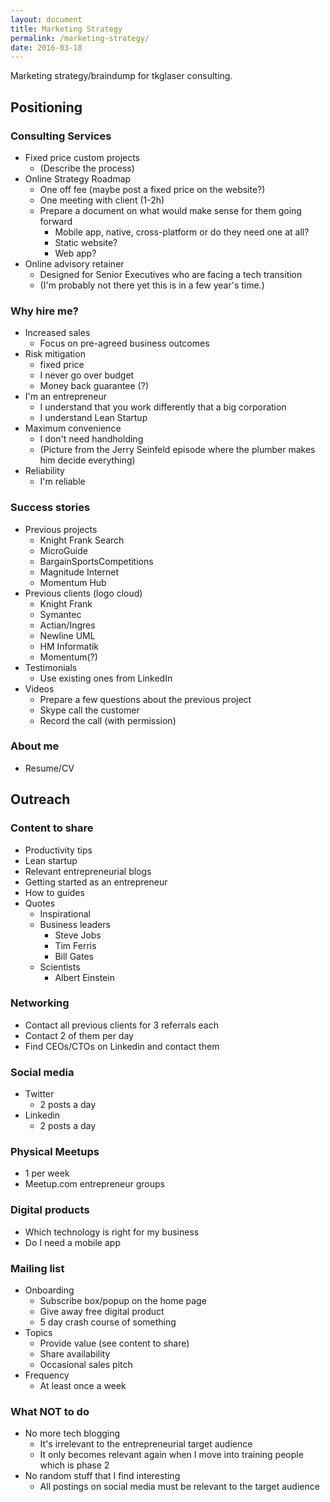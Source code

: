 ```yaml
---
layout: document
title: Marketing Strategy
permalink: /marketing-strategy/
date: 2016-03-18
---
```

Marketing strategy/braindump for tkglaser consulting.

## Positioning
### Consulting Services
- Fixed price custom projects
  - (Describe the process)
- Online Strategy Roadmap
  - One off fee (maybe post a fixed price on the website?)
  - One meeting with client (1-2h)
  - Prepare a document on what would make sense for them going forward
    - Mobile app, native, cross-platform or do they need one at all?
    - Static website?
    - Web app?
- Online advisory retainer
  - Designed for Senior Executives who are facing a tech transition
  - (I'm probably not there yet this is in a few year's time.)

### Why hire me?
- Increased sales
  - Focus on pre-agreed business outcomes
- Risk mitigation
  - fixed price
  - I never go over budget
  - Money back guarantee (?)
- I'm an entrepreneur
  - I understand that you work differently that a big corporation
  - I understand Lean Startup
- Maximum convenience
  - I don't need handholding
  - (Picture from the Jerry Seinfeld episode where the plumber 
    makes him decide everything)
- Reliability
  - I'm reliable

### Success stories
- Previous projects
  - Knight Frank Search
  - MicroGuide
  - BargainSportsCompetitions
  - Magnitude Internet
  - Momentum Hub
- Previous clients (logo cloud)
  - Knight Frank
  - Symantec
  - Actian/Ingres
  - Newline UML
  - HM Informatik
  - Momentum(?)
- Testimonials
  - Use existing ones from LinkedIn
- Videos
  - Prepare a few questions about the previous project
  - Skype call the customer
  - Record the call (with permission)

### About me
- Resume/CV

## Outreach
### Content to share
- Productivity tips
- Lean startup
- Relevant entrepreneurial blogs
- Getting started as an entrepreneur
- How to guides
- Quotes
  - Inspirational
  - Business leaders
    - Steve Jobs
    - Tim Ferris
    - Bill Gates
  - Scientists
    - Albert Einstein

### Networking
- Contact all previous clients for 3 referrals each
- Contact 2 of them per day
- Find CEOs/CTOs on Linkedin and contact them

### Social media
- Twitter
  - 2 posts a day
- Linkedin
  - 2 posts a day

### Physical Meetups
- 1 per week
- Meetup.com entrepreneur groups

### Digital products
- Which technology is right for my business
- Do I need a mobile app

### Mailing list
- Onboarding
  - Subscribe box/popup on the home page
  - Give away free digital product
  - 5 day crash course of something
- Topics
  - Provide value (see content to share)
  - Share availability
  - Occasional sales pitch
- Frequency
  - At least once a week

### What NOT to do
- No more tech blogging
  - It's irrelevant to the entrepreneurial target audience
  - It only becomes relevant again when I move into training people which is phase 2
- No random stuff that I find interesting
  - All postings on social media must be relevant to the target audience